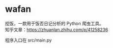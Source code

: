 # wafan
挖饭，一款用于饭否日记分析的 Python 爬虫工具。  
知乎文章：https://zhuanlan.zhihu.com/p/41258236
  
  
程序入口在 src/main.py
